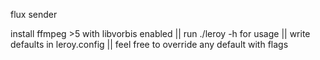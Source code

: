 
flux sender


install ffmpeg >5 with libvorbis enabled ||
run ./leroy -h for usage ||
write defaults in leroy.config ||
feel free to override any default with flags
